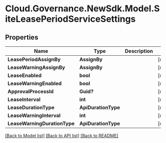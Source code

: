 # Cloud.Governance.NewSdk.Model.SiteLeasePeriodServiceSettings
## Properties

Name | Type | Description | Notes
------------ | ------------- | ------------- | -------------
**LeasePeriodAssignBy** | **AssignBy** |  | [optional] 
**LeaseWarningAssignBy** | **AssignBy** |  | [optional] 
**LeaseEnabled** | **bool** |  | [optional] 
**LeaseWarningEnabled** | **bool** |  | [optional] 
**ApprovalProcessId** | **Guid?** |  | [optional] 
**LeaseInterval** | **int** |  | [optional] 
**LeaseDurationType** | **ApiDurationType** |  | [optional] 
**LeaseWarningInterval** | **int** |  | [optional] 
**LeaseWarningDurationType** | **ApiDurationType** |  | [optional] 

[[Back to Model list]](../README.md#documentation-for-models) [[Back to API list]](../README.md#documentation-for-api-endpoints) [[Back to README]](../README.md)


